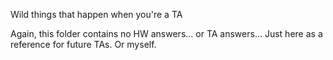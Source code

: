 Wild things that happen when you're a TA

Again, this folder contains no HW answers... or TA answers...
Just here as a reference for future TAs. Or myself.
